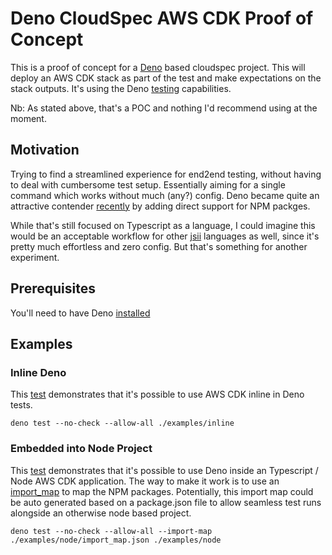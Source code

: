 # Deno CloudSpec AWS CDK Proof of Concept

This is a proof of concept for a [Deno](https://deno.land/) based cloudspec project. This will deploy an AWS CDK stack as part of the test and make expectations on the stack outputs. It's using the Deno [testing](https://deno.land/manual@v1.29.2/basics/testing) capabilities.

Nb: As stated above, that's a POC and nothing I'd recommend using at the moment.

## Motivation

Trying to find a streamlined experience for end2end testing, without having to deal with cumbersome test setup. Essentially aiming for a single command which works without much (any?) config. Deno became quite an attractive contender [recently](https://deno.com/blog/v1.28) by adding direct support for NPM packges.

While that's still focused on Typescript as a language, I could imagine this would be an acceptable workflow for other [jsii](https://github.com/aws/jsii) languages as well, since it's pretty much effortless and zero config. But that's something for another experiment.

## Prerequisites

You'll need to have Deno [installed](https://deno.land/manual@v1.29.2/getting_started/installation)

## Examples

### Inline Deno

This [test](./examples/inline/awscdk.test.ts) demonstrates that it's possible to use AWS CDK inline in Deno tests.

```
deno test --no-check --allow-all ./examples/inline
```

### Embedded into Node Project

This [test](./examples/node/awscdk.test.ts) demonstrates that it's possible to use Deno inside an Typescript / Node AWS CDK application. The way to make it work is to use an [import_map](./examples/node/import_map.json) to map the NPM packages. Potentially, this import map could be auto generated based on a package.json file to allow seamless test runs alongside an otherwise node based project.

```
deno test --no-check --allow-all --import-map ./examples/node/import_map.json ./examples/node
```

